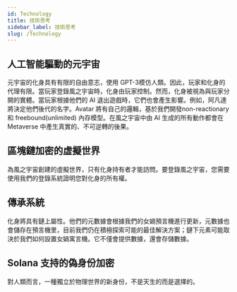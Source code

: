 ```yaml
---
id: Technology
title: 技術思考
sidebar_label: 技術思考
slug: /Technology
---
```

## 人工智能驅動的元宇宙
元宇宙的化身具有有限的自由意志，使用 GPT-3模仿人類。因此，玩家和化身的代理有限。當玩家登錄風之宇宙時，化身由玩家控制。然而，化身被視為與玩家分開的實體。當玩家根據他們的 AI 退出遊戲時，它們也會產生影響。例如，阿凡達將決定他們後代的名字。Avatar 將有自己的邏輯，基於我們開發non-reactionary 和 freebound(unlimited) 內存模型。在風之宇宙中由 AI 生成的所有動作都會在 Metaverse 中產生真實的、不可逆轉的後果。

## 區塊鏈加密的虛擬世界
為風之宇宙創建的虛擬世界，只有化身持有者才能訪問。要登錄風之宇宙，您需要使用我們的登錄系統證明您對化身的所有權。

## 傳承系統
化身將具有鏈上屬性。他們的元數據會根據我們的女媧預言機進行更新，元數據也會儲存在預言機里，目前我們仍在積極探索可能的最佳解決方案；鏈下元素可能取決於我們如何設置女媧寓言機。它不僅會提供數據，還會存儲數據。

## Solana 支持的偽身份加密
對人類而言，一種獨立於物理世界的新身份，不是天生的而是選擇的。

